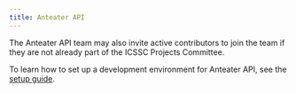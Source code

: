 ```yaml
---
title: Anteater API
---
```


The Anteater API team may also invite active contributors to join the team if they are not already part of the ICSSC Projects Committee.

To learn how to set up a development environment for Anteater API, see the [setup guide](/docs/contributor/anteaterapi/setup).
